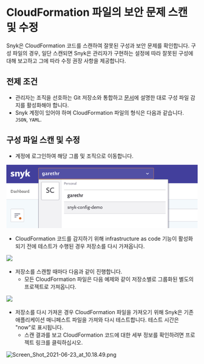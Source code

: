 # CloudFormation 파일의 보안 문제 스캔 및 수정

Snyk은 CloudFormation 코드를 스캔하여 잘못된 구성과 보안 문제를 확인합니다. 구성 파일의 경우, 일단 스캔되면 Snyk은 관리자가 구현하는 설정에 따라 잘못된 구성에 대해 보고하고 그에 따라 수정 권장 사항을 제공합니다.

## 전제 조건

* 관리자는 조직을 선호하는 Git 저장소와 통합하고 [문서](configure-your-integration-to-find-security-issues-in-your-cloudformation-files.md)에 설명한 대로 구성 파일 감지를 활성화해야 합니다.
* Snyk 계정이 있어야 하며 CloudFormation 파일의 형식은 다음과 같습니다. `JSON`, `YAML`.

## 구성 파일 스캔 및 수정

* 계정에 로그인하여 해당 그룹 및 조직으로 이동합니다.

![](<../../../.gitbook/assets/screenshot-2020-07-09-at-12.43.02-2- (3) (4) (4) (4) (1) (1) (2) (3).png>)

* CloudFormation 코드를 감지하기 위해 infrastructure as code 기능이 활성화되기 전에 테스트가 수행된 경우 저장소를 다시 가져옵니다.

![](<../../../.gitbook/assets/screenshot\_2020-07-09\_at\_12.44.03 (1) (1) (3) (3) (2) (1) (1) (2).png>)

* 저장소를 스캔할 때마다 다음과 같이 진행합니다.
  * 모든 CloudFormation 파일은 다음 예제와 같이 저장소별로 그룹화된 별도의 프로젝트로 가져옵니다.

![](../../../.gitbook/assets/screen\_shot\_2021-06-23\_at\_10.16.38.png)

* 저장소를 다시 가져온 경우 CloudFormation 파일을 가져오기 위해 Snyk은 기존 애플리케이션 매니페스트 파일을 가져와 다시 테스트합니다. 테스트 시간은 "now"로 표시됩니다.
  * 스캔 결과를 보고 CloudFormation 코드에 대한 세부 정보를 확인하려면 프로젝트 링크를 클릭하십시오.

![Screen\_Shot\_2021-06-23\_at\_10.18.49.png](../../../.gitbook/assets/screen\_shot\_2021-06-23\_at\_10.18.49.png)
